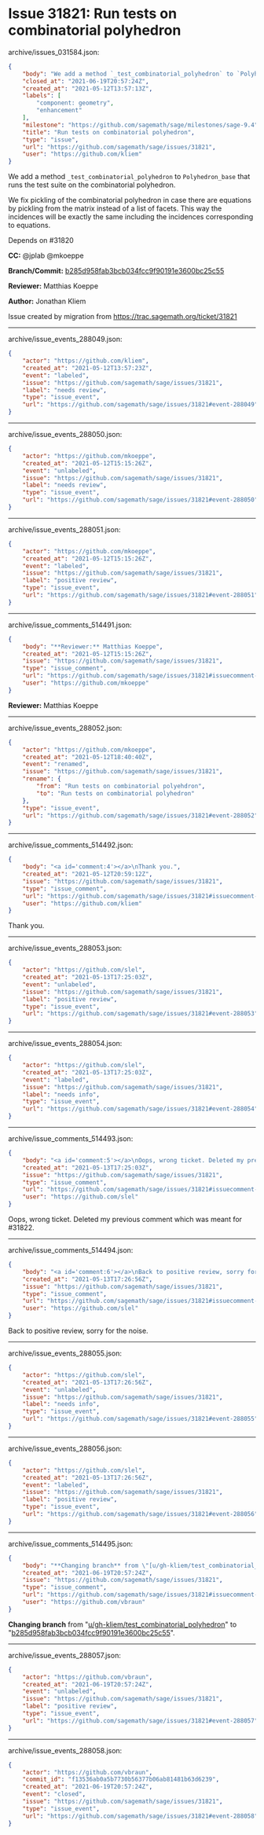 # Issue 31821: Run tests on combinatorial polyhedron

archive/issues_031584.json:
```json
{
    "body": "We add a method `_test_combinatorial_polyhedron` to `Polyhedron_base` that runs the test suite on the combinatorial polyhedron.\n\nWe fix pickling of the combinatorial polyhedron in case there are equations by pickling from the matrix instead of a list of facets. This way the incidences will be exactly the same including the incidences corresponding to equations.\n\nDepends on #31820\n\n**CC:**  @jplab @mkoeppe\n\n**Branch/Commit:** [b285d958fab3bcb034fcc9f90191e3600bc25c55](https://github.com/sagemath/sagetrac-mirror/commit/b285d958fab3bcb034fcc9f90191e3600bc25c55)\n\n**Reviewer:** Matthias Koeppe\n\n**Author:** Jonathan Kliem\n\nIssue created by migration from https://trac.sagemath.org/ticket/31821\n\n",
    "closed_at": "2021-06-19T20:57:24Z",
    "created_at": "2021-05-12T13:57:13Z",
    "labels": [
        "component: geometry",
        "enhancement"
    ],
    "milestone": "https://github.com/sagemath/sage/milestones/sage-9.4",
    "title": "Run tests on combinatorial polyhedron",
    "type": "issue",
    "url": "https://github.com/sagemath/sage/issues/31821",
    "user": "https://github.com/kliem"
}
```
We add a method `_test_combinatorial_polyhedron` to `Polyhedron_base` that runs the test suite on the combinatorial polyhedron.

We fix pickling of the combinatorial polyhedron in case there are equations by pickling from the matrix instead of a list of facets. This way the incidences will be exactly the same including the incidences corresponding to equations.

Depends on #31820

**CC:**  @jplab @mkoeppe

**Branch/Commit:** [b285d958fab3bcb034fcc9f90191e3600bc25c55](https://github.com/sagemath/sagetrac-mirror/commit/b285d958fab3bcb034fcc9f90191e3600bc25c55)

**Reviewer:** Matthias Koeppe

**Author:** Jonathan Kliem

Issue created by migration from https://trac.sagemath.org/ticket/31821





---

archive/issue_events_288049.json:
```json
{
    "actor": "https://github.com/kliem",
    "created_at": "2021-05-12T13:57:23Z",
    "event": "labeled",
    "issue": "https://github.com/sagemath/sage/issues/31821",
    "label": "needs review",
    "type": "issue_event",
    "url": "https://github.com/sagemath/sage/issues/31821#event-288049"
}
```



---

archive/issue_events_288050.json:
```json
{
    "actor": "https://github.com/mkoeppe",
    "created_at": "2021-05-12T15:15:26Z",
    "event": "unlabeled",
    "issue": "https://github.com/sagemath/sage/issues/31821",
    "label": "needs review",
    "type": "issue_event",
    "url": "https://github.com/sagemath/sage/issues/31821#event-288050"
}
```



---

archive/issue_events_288051.json:
```json
{
    "actor": "https://github.com/mkoeppe",
    "created_at": "2021-05-12T15:15:26Z",
    "event": "labeled",
    "issue": "https://github.com/sagemath/sage/issues/31821",
    "label": "positive review",
    "type": "issue_event",
    "url": "https://github.com/sagemath/sage/issues/31821#event-288051"
}
```



---

archive/issue_comments_514491.json:
```json
{
    "body": "**Reviewer:** Matthias Koeppe",
    "created_at": "2021-05-12T15:15:26Z",
    "issue": "https://github.com/sagemath/sage/issues/31821",
    "type": "issue_comment",
    "url": "https://github.com/sagemath/sage/issues/31821#issuecomment-514491",
    "user": "https://github.com/mkoeppe"
}
```

**Reviewer:** Matthias Koeppe



---

archive/issue_events_288052.json:
```json
{
    "actor": "https://github.com/mkoeppe",
    "created_at": "2021-05-12T18:40:40Z",
    "event": "renamed",
    "issue": "https://github.com/sagemath/sage/issues/31821",
    "rename": {
        "from": "Run tests on combinatorial polyehdron",
        "to": "Run tests on combinatorial polyhedron"
    },
    "type": "issue_event",
    "url": "https://github.com/sagemath/sage/issues/31821#event-288052"
}
```



---

archive/issue_comments_514492.json:
```json
{
    "body": "<a id='comment:4'></a>\nThank you.",
    "created_at": "2021-05-12T20:59:12Z",
    "issue": "https://github.com/sagemath/sage/issues/31821",
    "type": "issue_comment",
    "url": "https://github.com/sagemath/sage/issues/31821#issuecomment-514492",
    "user": "https://github.com/kliem"
}
```

<a id='comment:4'></a>
Thank you.



---

archive/issue_events_288053.json:
```json
{
    "actor": "https://github.com/slel",
    "created_at": "2021-05-13T17:25:03Z",
    "event": "unlabeled",
    "issue": "https://github.com/sagemath/sage/issues/31821",
    "label": "positive review",
    "type": "issue_event",
    "url": "https://github.com/sagemath/sage/issues/31821#event-288053"
}
```



---

archive/issue_events_288054.json:
```json
{
    "actor": "https://github.com/slel",
    "created_at": "2021-05-13T17:25:03Z",
    "event": "labeled",
    "issue": "https://github.com/sagemath/sage/issues/31821",
    "label": "needs info",
    "type": "issue_event",
    "url": "https://github.com/sagemath/sage/issues/31821#event-288054"
}
```



---

archive/issue_comments_514493.json:
```json
{
    "body": "<a id='comment:5'></a>\nOops, wrong ticket. Deleted my previous comment which was meant for #31822.",
    "created_at": "2021-05-13T17:25:03Z",
    "issue": "https://github.com/sagemath/sage/issues/31821",
    "type": "issue_comment",
    "url": "https://github.com/sagemath/sage/issues/31821#issuecomment-514493",
    "user": "https://github.com/slel"
}
```

<a id='comment:5'></a>
Oops, wrong ticket. Deleted my previous comment which was meant for #31822.



---

archive/issue_comments_514494.json:
```json
{
    "body": "<a id='comment:6'></a>\nBack to positive review, sorry for the noise.",
    "created_at": "2021-05-13T17:26:56Z",
    "issue": "https://github.com/sagemath/sage/issues/31821",
    "type": "issue_comment",
    "url": "https://github.com/sagemath/sage/issues/31821#issuecomment-514494",
    "user": "https://github.com/slel"
}
```

<a id='comment:6'></a>
Back to positive review, sorry for the noise.



---

archive/issue_events_288055.json:
```json
{
    "actor": "https://github.com/slel",
    "created_at": "2021-05-13T17:26:56Z",
    "event": "unlabeled",
    "issue": "https://github.com/sagemath/sage/issues/31821",
    "label": "needs info",
    "type": "issue_event",
    "url": "https://github.com/sagemath/sage/issues/31821#event-288055"
}
```



---

archive/issue_events_288056.json:
```json
{
    "actor": "https://github.com/slel",
    "created_at": "2021-05-13T17:26:56Z",
    "event": "labeled",
    "issue": "https://github.com/sagemath/sage/issues/31821",
    "label": "positive review",
    "type": "issue_event",
    "url": "https://github.com/sagemath/sage/issues/31821#event-288056"
}
```



---

archive/issue_comments_514495.json:
```json
{
    "body": "**Changing branch** from \"[u/gh-kliem/test_combinatorial_polyhedron](https://github.com/sagemath/sagetrac-mirror/tree/u/gh-kliem/test_combinatorial_polyhedron)\" to \"[b285d958fab3bcb034fcc9f90191e3600bc25c55](https://github.com/sagemath/sagetrac-mirror/commit/b285d958fab3bcb034fcc9f90191e3600bc25c55)\".",
    "created_at": "2021-06-19T20:57:24Z",
    "issue": "https://github.com/sagemath/sage/issues/31821",
    "type": "issue_comment",
    "url": "https://github.com/sagemath/sage/issues/31821#issuecomment-514495",
    "user": "https://github.com/vbraun"
}
```

**Changing branch** from "[u/gh-kliem/test_combinatorial_polyhedron](https://github.com/sagemath/sagetrac-mirror/tree/u/gh-kliem/test_combinatorial_polyhedron)" to "[b285d958fab3bcb034fcc9f90191e3600bc25c55](https://github.com/sagemath/sagetrac-mirror/commit/b285d958fab3bcb034fcc9f90191e3600bc25c55)".



---

archive/issue_events_288057.json:
```json
{
    "actor": "https://github.com/vbraun",
    "created_at": "2021-06-19T20:57:24Z",
    "event": "unlabeled",
    "issue": "https://github.com/sagemath/sage/issues/31821",
    "label": "positive review",
    "type": "issue_event",
    "url": "https://github.com/sagemath/sage/issues/31821#event-288057"
}
```



---

archive/issue_events_288058.json:
```json
{
    "actor": "https://github.com/vbraun",
    "commit_id": "f13536ab0a5b7730b56377b06ab81481b63d6239",
    "created_at": "2021-06-19T20:57:24Z",
    "event": "closed",
    "issue": "https://github.com/sagemath/sage/issues/31821",
    "type": "issue_event",
    "url": "https://github.com/sagemath/sage/issues/31821#event-288058"
}
```
